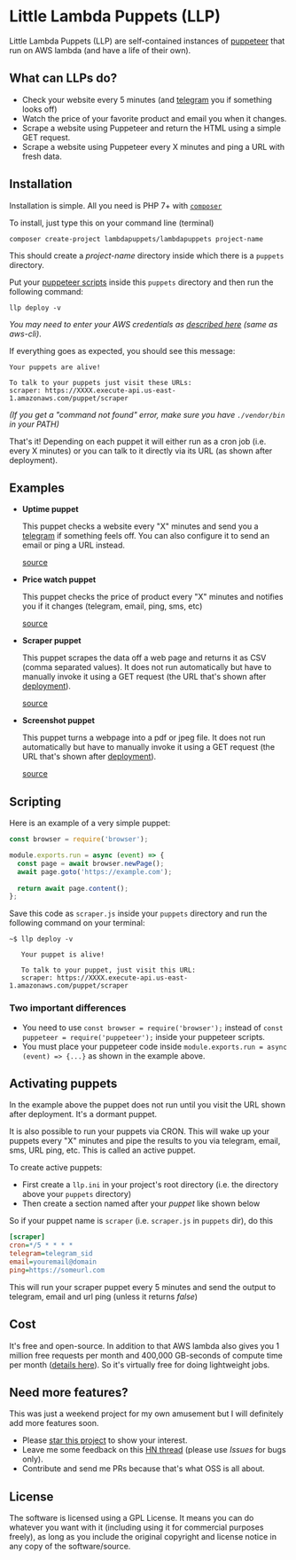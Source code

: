 # Little Lambda Puppets (LLP)

Little Lambda Puppets (LLP) are self-contained instances of [puppeteer](https://developers.google.com/web/tools/puppeteer) 
that run on AWS lambda (and have a life of their own). 

## What can LLPs do?

- Check your website every 5 minutes (and [telegram](https://telegram.org/) you if something looks off)
- Watch the price of your favorite product and email you when it changes.
- Scrape a website using Puppeteer and return the HTML using a simple GET request.
- Scrape a website using Puppeteer every X minutes and ping a URL with fresh data.

## Installation

Installation is simple. All you need is PHP 7+ with [`composer`](https://getcomposer.org)

To install, just type this on your command line (terminal)

    composer create-project lambdapuppets/lambdapuppets project-name

This should create a *project-name* directory inside which there is a `puppets` directory. 

Put your [puppeteer scripts](#examples) inside this `puppets` directory and then run the following command: 

    llp deploy -v

*You may need to enter your AWS credentials as [described here](http://docs.aws.amazon.com/cli/latest/userguide/cli-chap-getting-started.html) (same as aws-cli)*.

If everything goes as expected, you should see this message:

    Your puppets are alive!
    
    To talk to your puppets just visit these URLs: 
    scraper: https://XXXX.execute-api.us-east-1.amazonaws.com/puppet/scraper

*(If you get a "command not found" error, make sure you have `./vendor/bin` in your PATH)*

That's it! Depending on each puppet it will either run as a cron job (i.e. every X minutes) or you can talk to it directly 
via its URL (as shown after deployment). 

## Examples

 - **Uptime puppet**

   This puppet checks a website every "X" minutes and send you a [telegram](https://telegram.org/) if something feels off.
   You can also configure it to send an email or ping a URL instead. 
     
   [source](#) 

 - **Price watch puppet**

   This puppet checks the price of product every "X" minutes and notifies you if it changes (telegram, email, ping, sms, etc)
     
   [source](#) 
   
 - **Scraper puppet**

   This puppet scrapes the data off a web page and returns it as CSV (comma separated values). 
   It does not run automatically but have to manually invoke it using a GET request (the URL that's shown after [deployment](#installation)). 
     
   [source](#) 
   
- **Screenshot puppet**

   This puppet turns a webpage into a pdf or jpeg file.  It does not run automatically but have to manually invoke it using a GET request (the URL that's shown after [deployment](#installation)).
        
   [source](#) 

## Scripting

Here is an example of a very simple puppet:

````javascript
const browser = require('browser');

module.exports.run = async (event) => {
  const page = await browser.newPage();
  await page.goto('https://example.com');
  
  return await page.content();
};
````
   
Save this code as `scraper.js` inside your `puppets` directory and run the following command on your terminal:

````
~$ llp deploy -v

   Your puppet is alive!

   To talk to your puppet, just visit this URL: 
   scraper: https://XXXX.execute-api.us-east-1.amazonaws.com/puppet/scraper
````    
   
### Two important differences

- You need to use `const browser = require('browser');` instead of `const puppeteer = require('puppeteer');` inside your puppeteer scripts.
- You must place your puppeteer code inside `module.exports.run = async (event) => {...}` as shown in the example above.  
   
## Activating puppets

In the example above the puppet does not run until you visit the URL shown after deployment. It's a dormant puppet.

It is also possible to run your puppets via CRON. This will wake up your puppets every "X" minutes and pipe the results to you via telegram, email, sms, URL ping, etc.
This is called an active puppet.

To create active puppets:

- First create a `llp.ini` in your project's root directory (i.e. the directory above your `puppets` directory)
- Then create a section named after your *puppet* like shown below

So if your puppet name is `scraper` (i.e. `scraper.js` in `puppets` dir), do this

````ini
[scraper] 
cron=*/5 * * * *
telegram=telegram_sid
email=youremail@domain
ping=https://someurl.com
````

This will run your scraper puppet every 5 minutes and send the output to telegram, email and url ping (unless it returns *false*)

## Cost

It's free and open-source. In addition to that AWS lambda also gives you 1 million free requests per month and 400,000 GB-seconds of compute time per month ([details here](https://aws.amazon.com/lambda/pricing/)). So it's virtually free for doing lightweight jobs. 
   
## Need more features?

This was just a weekend project for my own amusement but I will definitely add more features soon.

- Please [star this project](https://github.com/san-kumar/lambdapuppets) to show your interest.
- Leave me some feedback on this [HN thread](https://news.ycombinator.com/item?id) (please use *Issues* for bugs only).
- Contribute and send me PRs because that's what OSS is all about.

## License

The software is licensed using a GPL License. It means you can do whatever you want with it (including using it for commercial purposes freely), as long as you include the original copyright and license notice in any copy of the software/source.